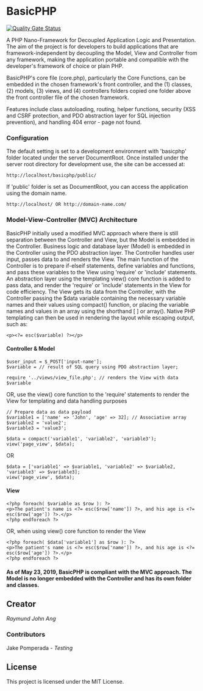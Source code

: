 # BasicPHP

[![Quality Gate Status](https://sonarcloud.io/api/project_badges/measure?project=basicphp&metric=alert_status)](https://sonarcloud.io/dashboard?id=basicphp)

A PHP Nano-Framework for Decoupled Application Logic and Presentation. The aim of the project is for developers to build applications that are framework-independent by decoupling the Model, View and Controller from any framework, making the application portable and compatible with the developer's framework of choice or plain PHP.

BasicPHP's core file (core.php), particularly the Core Functions, can be embedded in the chosen framework's front controller, and the (1) classes, (2) models, (3) views, and (4) controllers folders copied one folder above the front controller file of the chosen framework.

Features include class autoloading, routing, helper functions, security (XSS and CSRF protection, and PDO abstraction layer for SQL injection prevention), and handling 404 error - page not found.

### Configuration

The default setting is set to a development environment with 'basicphp' folder located under the server DocumentRoot. Once installed under the server root directory for development use, the site can be accessed at:

```
http://localhost/basicphp/public/
```

If 'public' folder is set as DocumentRoot, you can access the application using the domain name.

```
http://localhost/ OR http://domain-name.com/
```

### Model-View-Controller (MVC) Architecture

BasicPHP initially used a modified MVC approach where there is still separation between the Controller and View, but the Model is embedded in the Controller. Business logic and database layer (Model) is embedded in the Controller using the PDO abstraction layer. The Controller handles user input, passes data to and renders the View. The main function of the Controller is to prepare if-elseif statements, define variables and functions, and pass these variables to the View using 'require' or 'include' statements. An abstraction layer using the templating view() core function is added to pass data, and render the 'require' or 'include' statements in the View for code efficiency. The View gets its data from the Controller, with the Controller passing the $data variable containing the necessary variable names and their values using compact() function, or placing the variable names and values in an array using the shorthand [ ] or array(). Native PHP templating can then be used in rendering the layout while escaping output, such as:

```
<p><?= esc($variable) ?></p>
```

#### Controller & Model

```
$user_input = $_POST['input-name'];
$variable = // result of SQL query using PDO abstraction layer;

require '../views/view_file.php'; // renders the View with data $variable
```

OR, use the view() core function to the 'require' statements to render the View for templating and data handling purposes

```
// Prepare data as data payload
$variable1 = ['name' => 'John', 'age' => 32]; // Associative array
$variable2 = 'value2';
$variable3 = 'value3';

$data = compact('variable1', 'variable2', 'variable3');
view('page_view', $data);
```

OR

```
$data = ['variable1' => $variable1, 'variable2' => $variable2, 'variable3' => $variable3];
view('page_view', $data);
```

#### View

```
<?php foreach( $variable as $row ): ?>
<p>The patient's name is <?= esc($row['name']) ?>, and his age is <?= esc($row['age']) ?>.</p>
<?php endforeach ?>
```

OR, when using view() core function to render the View

```
<?php foreach( $data['variable1'] as $row ): ?>
<p>The patient's name is <?= esc($row['name']) ?>, and his age is <?= esc($row['age']) ?>.</p>
<?php endforeach ?>
```

#### As of May 23, 2019, BasicPHP is compliant with the MVC approach. The Model is no longer embedded with the Controller and has its own folder and classes.

## Creator

*Raymund John Ang*

### Contributors

Jake Pomperada - *Testing*

## License

This project is licensed under the MIT License.

